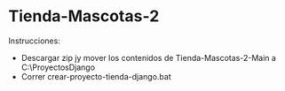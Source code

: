 # Tienda-Mascotas-2
Instrucciones:
  - Descargar zip jy mover los contenidos de Tienda-Mascotas-2-Main a C:\ProyectosDjango
  - Correr crear-proyecto-tienda-django.bat
